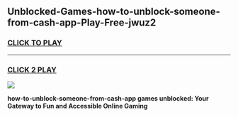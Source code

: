 
## Unblocked-Games-how-to-unblock-someone-from-cash-app-Play-Free-jwuz2
<h3>
<a href="https://premium76.site?title=how-to-unblock-someone-from-cash-app&ref=21A">CLICK TO PLAY</a></h3>
<hr>

<h3>
<a href="https://premium76.site?title=how-to-unblock-someone-from-cash-app&ref=21A">CLICK 2 PLAY</a>
  
</h3>

<a href="https://premium76.site?title=how-to-unblock-someone-from-cash-app&ref=21A"><img src="https://clearcache.store/games.png"></a>


**how-to-unblock-someone-from-cash-app games unblocked: Your Gateway to Fun and Accessible Online Gaming**
